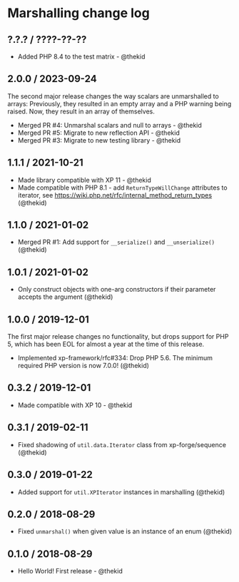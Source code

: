 Marshalling change log
======================

## ?.?.? / ????-??-??

* Added PHP 8.4 to the test matrix - @thekid

## 2.0.0 / 2023-09-24

The second major release changes the way scalars are unmarshalled to
arrays: Previously, they resulted in an empty array and a PHP warning
being raised. Now, they result in an array of themselves.

* Merged PR #4: Unmarshal scalars and null to arrays - @thekid
* Merged PR #5: Migrate to new reflection API - @thekid
* Merged PR #3: Migrate to new testing library - @thekid

## 1.1.1 / 2021-10-21

* Made library compatible with XP 11 - @thekid
* Made compatible with PHP 8.1 - add `ReturnTypeWillChange` attributes to
  iterator, see https://wiki.php.net/rfc/internal_method_return_types
  (@thekid)

## 1.1.0 / 2021-01-02

* Merged PR #1: Add support for `__serialize()` and `__unserialize()`
  (@thekid)

## 1.0.1 / 2021-01-02

* Only construct objects with one-arg constructors if their parameter
  accepts the argument
  (@thekid)

## 1.0.0 / 2019-12-01

The first major release changes no functionality, but drops support for
PHP 5, which has been EOL for almost a year at the time of this release.

* Implemented xp-framework/rfc#334: Drop PHP 5.6. The minimum required
  PHP version is now 7.0.0!
  (@thekid)

## 0.3.2 / 2019-12-01

* Made compatible with XP 10 - @thekid

## 0.3.1 / 2019-02-11

* Fixed shadowing of `util.data.Iterator` class from xp-forge/sequence
  (@thekid)

## 0.3.0 / 2019-01-22

* Added support for `util.XPIterator` instances in marshalling
  (@thekid)

## 0.2.0 / 2018-08-29

* Fixed `unmarshal()` when given value is an instance of an enum
  (@thekid)

## 0.1.0 / 2018-08-29

* Hello World! First release - @thekid